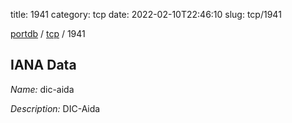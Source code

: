 title: 1941
category: tcp
date: 2022-02-10T22:46:10
slug: tcp/1941

[portdb](/) / [tcp](/category/tcp.html) / 1941


## IANA Data

_Name:_ dic-aida

_Description:_ DIC-Aida

